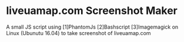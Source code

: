 # liveuamap.com Screenshot Maker 
A small JS script using 
	[1]PhantomJs 
	[2]Bashscript
	[3]Imagemagick
on Linux (Ubunutu 16.04) to take screenshot of liveuamap.com
